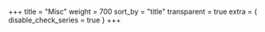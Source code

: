 +++
title = "Misc"
weight = 700
sort_by = "title"
transparent = true
extra = { disable_check_series = true }
+++
